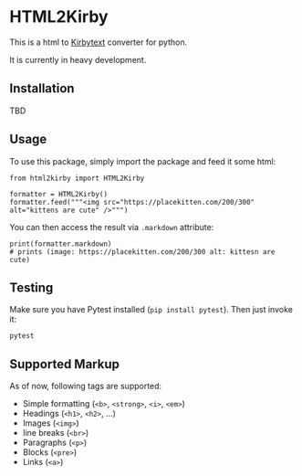 # HTML2Kirby

This is a html to [Kirbytext](https://getkirby.com/docs/content/text#links) 
converter for python.

It is currently in heavy development.


## Installation

TBD

## Usage

To use this package, simply import the package and feed it some html:

```
from html2kirby import HTML2Kirby

formatter = HTML2Kirby()
formatter.feed("""<img src="https://placekitten.com/200/300" alt="kittens are cute" />""")
```

You can then access the result via `.markdown` attribute:

```
print(formatter.markdown)
# prints (image: https://placekitten.com/200/300 alt: kittesn are cute)
```

## Testing

Make sure you have Pytest installed (`pip install pytest`). Then just
invoke it:

```
pytest
```

## Supported Markup

As of now, following tags are supported:

* Simple formatting (`<b>`, `<strong>`, `<i>`, `<em>`)
* Headings (`<h1>`, `<h2>`, ...)
* Images (`<img>`)
* line breaks (`<br>`)
* Paragraphs (`<p>`)
* Blocks (`<pre>`)
* Links (`<a>`)
